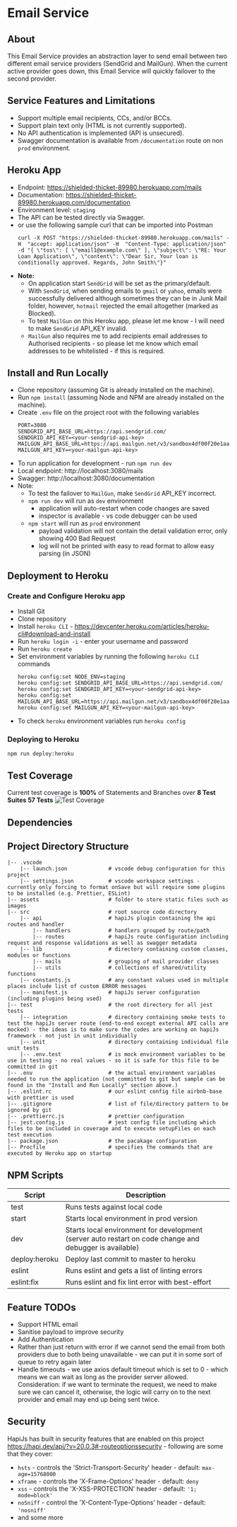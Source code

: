 # Email Service

## About

This Email Service provides an abstraction layer to send email between two different email service providers (SendGrid and MailGun). When the current active provider goes down, this Email Service will quickly failover to the second provider.

## Service Features and Limitations

- Support multiple email recipients, CCs, and/or BCCs.
- Support plain text only (HTML is not currently supported).
- No API authentication is implemented (API is unsecured).
- Swagger documentation is available from `/documentation` route on non `prod` environment.

## Heroku App

- Endpoint: https://shielded-thicket-89980.herokuapp.com/mails
- Documentation: https://shielded-thicket-89980.herokuapp.com/documentation
- Environment level: `staging`
- The API can be tested directly via Swagger.
- or use the following sample curl that can be imported into Postman
  ```
  curl -X POST "https://shielded-thicket-89980.herokuapp.com/mails" -H  "accept: application/json" -H  "Content-Type: application/json" -d "{ \"tos\": [ \"email1@example.com\" ], \"subject\": \"RE: Your Loan Application\", \"content\": \"Dear Sir, Your loan is conditionally approved. Regards, John Smith\"}"
  ```
- **Note:**
  - On application start `SendGrid` will be set as the primary/default.
  - With `SendGrid`, when sending emails to `gmail` or `yahoo`, emails were successfully delivered although sometimes they can be in Junk Mail folder, however, `hotmail` rejected the email altogether (marked as Blocked).
  - To test `MailGun` on this Heroku app, please let me know - I will need to make `SendGrid` API_KEY invalid.
  - `MailGun` also requires me to add recipients email addresses to Authorised recipients - so please let me know which email addresses to be whitelisted - if this is required.

## Install and Run Locally

- Clone repository (assuming Git is already installed on the machine).
- Run `npm install` (assuming Node and NPM are already installed on the machine).
- Create `.env` file on the project root with the following variables
  ```
  PORT=3080
  SENDGRID_API_BASE_URL=https://api.sendgrid.com/
  SENDGRID_API_KEY=<your-sendgrid-api-key>
  MAILGUN_API_BASE_URL=https://api.mailgun.net/v3/sandbox4df00f20e1aa4995b2b54395c62ee0df.mailgun.org/
  MAILGUN_API_KEY=<your-mailgun-api-key>
  ```
- To run application for development - run `npm run dev`
- Local endpoint: http://localhost:3080/mails
- Swagger: http://localhost:3080/documentation
- Note:
  - To test the failover to `MailGun`, make `SendGrid` API_KEY incorrect.
  - `npm run dev` will run as `dev` environment
    - application will auto-restart when code changes are saved
    - inspector is available - vs code debugger can be used
  - `npm start` will run as `prod` environment
    - payload validation will not contain the detail validation error, only showing 400 Bad Request
    - log will not be printed with easy to read format to allow easy parsing (in JSON)

## Deployment to Heroku

### Create and Configure Heroku app

- Install Git
- Clone repository
- Install `heroku CLI` - https://devcenter.heroku.com/articles/heroku-cli#download-and-install
- Run `heroku login -i` - enter your username and password
- Run `heroku create`
- Set environment variables by running the following `heroku CLI` commands
  ```
  heroku config:set NODE_ENV=staging
  heroku config:set SENDGRID_API_BASE_URL=https://api.sendgrid.com/
  heroku config:set SENDGRID_API_KEY=<your-sendgrid-api-key>
  heroku config:set MAILGUN_API_BASE_URL=https://api.mailgun.net/v3/sandbox4df00f20e1aa4995b2b54395c62ee0df.mailgun.org/
  heroku config:set MAILGUN_API_KEY=<your-mailgun-api-key>
  ```
- To check `heroku` environment variables run `heroku config`

### Deploying to Heroku

```
npm run deploy:heroku
```

## Test Coverage

Current test coverage is **100%** of Statements and Branches over **8 Test Suites 57 Tests**
![Test Coverage](assets/test-coverage.png)

## Dependencies

## Project Directory Structure

```
|-- .vscode
    |-- launch.json             # vscode debug configuration for this project
    |-- settings.json           # vscode workspace settings - currently only forcing to format onSave but will require some plugins to be installed (e.g. Prettier, ESLint)
|-- assets                      # folder to store static files such as images
|-- src                         # root source code directory
    |-- api                     # hapiJs plugin containing the api routes and handler
        |-- handlers            # handlers grouped by route/path
        |-- routes              # hapiJs route configuration including request and response validations as well as swagger metadata
    |-- lib                     # directory containing custom classes, modules or functions
        |-- mails               # grouping of mail provider classes
        |-- utils               # collections of shared/utility functions
    |-- constants.js            # any constant values used in multiple places include list of custom ERROR messages
    |-- manifest.js             # hapiJs server configuration (including plugins being used)
|-- test                        # the root directory for all jest tests
    |-- integration             # directory containing smoke tests to test the hapiJs server route (end-to-end except external API calls are mocked) - the ideas is to make sure the codes are working on hapiJs framework - not just in unit individually
    |-- unit                    # directory containing individual file unit tests
    |-- .env.test               # is mock environment variables to be use in testing - no real values - so it is safe for this file to be committed in git
|-- .env                        # the actual environment variables needed to run the application (not committed to git but sample can be found in the "Install and Run Locally" section above.)
|-- .eslint.rc                  # our eslint config file airbnb-base with prettier is used
|-- .gitignore                  # list of file/directory pattern to be ignored by git
|-- .prettierrc.js              # prettier configuration
|-- jest.config.js              # jest config file including which files to be included in coverage and to execute setupFiles on each test execution
|-- package.json                # the pacakage configuration
|-- Procfile                    # specifies the commands that are executed by Heroku app on startup
```

## NPM Scripts

| **Script**    | **Description**                                                                                         |
| ------------- | ------------------------------------------------------------------------------------------------------- |
| test          | Runs tests against local code                                                                           |
| start         | Starts local environment in prod version                                                                |
| dev           | Starts local environment for development (server auto restart on code change and debugger is available) |
| deploy:heroku | Deploy last commit to master to heroku                                                                  |
| eslint        | Runs eslint and gets a list of linting errors                                                           |
| eslint:fix    | Runs eslint and fix lint error with best-effort                                                         |

## Feature TODOs

- Support HTML email
- Sanitise payload to improve security
- Add Authentication
- Rather than just return with error if we cannot send the email from both providers due to both being unavailable - we can put it in some sort of queue to retry again later
- Handle timeouts - we use axios default timeout which is set to 0 - which means we can wait as long as the provider server allowed. Consideration: if we want to terminate the request, we need to make sure we can cancel it, otherwise, the logic will carry on to the next provider and email may end up being sent twice.

## Security

HapiJs has built in security features that are enabled on this project https://hapi.dev/api/?v=20.0.3#-routeoptionssecurity - following are some that they cover:

- `hsts` - controls the 'Strict-Transport-Security' header - default: `max-age=15768000`
- `xframe` - controls the 'X-Frame-Options' header - default: `deny`
- `xss` - controls the 'X-XSS-PROTECTION' header - default: `'1; mode=block'`
- `noSniff` - control the 'X-Content-Type-Options' header - default: `'nosniff'`
- and some more
